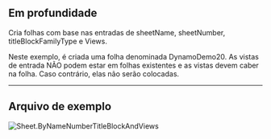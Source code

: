 ## Em profundidade
Cria folhas com base nas entradas de sheetName, sheetNumber, titleBlockFamilyType e Views.

Neste exemplo, é criada uma folha denominada DynamoDemo20. As vistas de entrada NÃO podem estar em folhas existentes e as vistas devem caber na folha. Caso contrário, elas não serão colocadas.

___
## Arquivo de exemplo

![Sheet.ByNameNumberTitleBlockAndViews](./Revit.Elements.Views.Sheet.ByNameNumberTitleBlockAndViews_img.jpg)
